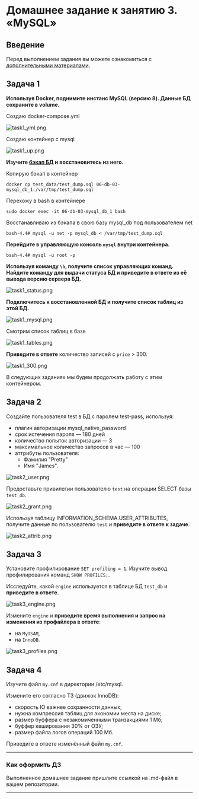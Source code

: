 # Домашнее задание к занятию 3. «MySQL»## ВведениеПеред выполнением задания вы можете ознакомиться с [дополнительными материалами](https://github.com/netology-code/virt-homeworks/blob/virt-11/additional/README.md).## Задача 1**Используя Docker, поднимите инстанс MySQL (версию 8). Данные БД сохраните в volume.**Создаю docker-compose.yml ![task1_yml.png](images%2Ftask1_yml.png)Создаю контейнер с mysql![task1_up.png](images%2Ftask1_up.png)**Изучите [бэкап БД](https://github.com/netology-code/virt-homeworks/tree/virt-11/06-db-03-mysql/test_data) и** **восстановитесь из него.**Копирую бэкап в контейнер`docker cp test_data/test_dump.sql 06-db-03-mysql_db_1:/var/tmp/test_dump.sql`Перехожу в bash в контейнере`sudo docker exec -it 06-db-03-mysql_db_1 bash`Восстанавливаю из бэкапа в свою базу mysql_db под пользователем net`bash-4.4# mysql -u net -p mysql_db < /var/tmp/test_dump.sql`**Перейдите в управляющую консоль `mysql` внутри контейнера.**`bash-4.4# mysql -u root -p` **Используя команду `\h`, получите список управляющих команд.Найдите команду для выдачи статуса БД и **приведите в ответе** из её вывода версию сервера БД.**![task1_status.png](images%2Ftask1_status.png)**Подключитесь к восстановленной БД и получите список таблиц из этой БД.**![task1_mysql.png](images%2Ftask1_mysql.png)Смотрим список таблиц в базе![task1_tables.png](images%2Ftask1_tables.png)**Приведите в ответе** количество записей с `price` > 300.![task1_300.png](images%2Ftask1_300.png)В следующих заданиях мы будем продолжать работу с этим контейнером.## Задача 2Создайте пользователя test в БД c паролем test-pass, используя:- плагин авторизации mysql_native_password- срок истечения пароля — 180 дней - количество попыток авторизации — 3 - максимальное количество запросов в час — 100- аттрибуты пользователя:    - Фамилия "Pretty"    - Имя "James".![task2_user.png](images%2Ftask2_user.png)Предоставьте привилегии пользователю `test` на операции SELECT базы `test_db`.![task2_grant.png](images%2Ftask2_grant.png)Используя таблицу INFORMATION_SCHEMA.USER_ATTRIBUTES, получите данные по пользователю `test` и **приведите в ответе к задаче**.![task2_attrib.png](images%2Ftask2_attrib.png)## Задача 3Установите профилирование `SET profiling = 1`.Изучите вывод профилирования команд `SHOW PROFILES;`.Исследуйте, какой `engine` используется в таблице БД `test_db` и **приведите в ответе**.![task3_engine.png](images%2Ftask3_engine.png)Измените `engine` и **приведите время выполнения и запрос на изменения из профайлера в ответе**:- на `MyISAM`,- на `InnoDB`.![task3_profiles.png](images%2Ftask3_profiles.png)## Задача 4 Изучите файл `my.cnf` в директории /etc/mysql.Измените его согласно ТЗ (движок InnoDB):- скорость IO важнее сохранности данных;- нужна компрессия таблиц для экономии места на диске;- размер буффера с незакомиченными транзакциями 1 Мб;- буффер кеширования 30% от ОЗУ;- размер файла логов операций 100 Мб.Приведите в ответе изменённый файл `my.cnf`.---### Как оформить ДЗВыполненное домашнее задание пришлите ссылкой на .md-файл в вашем репозитории.---
